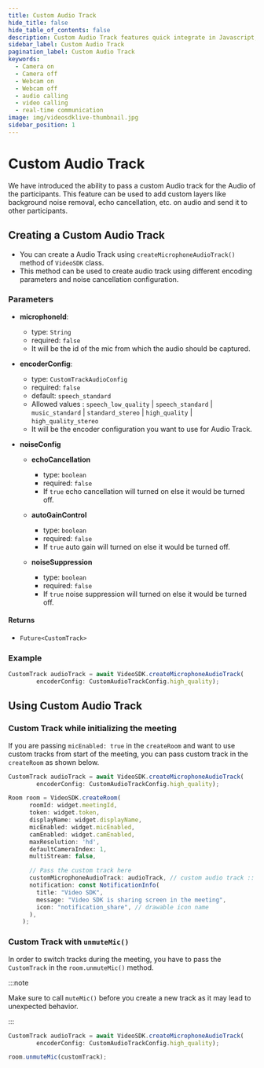 ```yaml
---
title: Custom Audio Track
hide_title: false
hide_table_of_contents: false
description: Custom Audio Track features quick integrate in Javascript, React JS, Android, IOS, React Native, Flutter with Video SDK to add live video & audio conferencing to your applications.
sidebar_label: Custom Audio Track
pagination_label: Custom Audio Track
keywords:
  - Camera on
  - Camera off
  - Webcam on
  - Webcam off
  - audio calling
  - video calling
  - real-time communication
image: img/videosdklive-thumbnail.jpg
sidebar_position: 1
---
```


# Custom Audio Track

We have introduced the ability to pass a custom Audio track for the Audio of the participants. This feature can be used to add custom layers like background noise removal, echo cancellation, etc. on audio and send it to other participants.

## Creating a Custom Audio Track

- You can create a Audio Track using `createMicrophoneAudioTrack()` method of `VideoSDK` class.
- This method can be used to create audio track using different encoding parameters and noise cancellation configuration.

### Parameters

- **microphoneId**:

  - type: `String`
  - required: `false`
  - It will be the id of the mic from which the audio should be captured.

- **encoderConfig**:

  - type: `CustomTrackAudioConfig`
  - required: `false`
  - default: `speech_standard`
  - Allowed values : `speech_low_quality` | `speech_standard` | `music_standard` | `standard_stereo` | `high_quality` | `high_quality_stereo`
  - It will be the encoder configuration you want to use for Audio Track.

- **noiseConfig**

  - **echoCancellation**

    - type: `boolean`
    - required: `false`
    - If `true` echo cancellation will turned on else it would be turned off.

  - **autoGainControl**

    - type: `boolean`
    - required: `false`
    - If `true` auto gain will turned on else it would be turned off.

  - **noiseSuppression**
    - type: `boolean`
    - required: `false`
    - If `true` noise suppression will turned on else it would be turned off.

#### Returns

- `Future<CustomTrack>`

### Example

```javascript
CustomTrack audioTrack = await VideoSDK.createMicrophoneAudioTrack(
        encoderConfig: CustomAudioTrackConfig.high_quality);
```

## Using Custom Audio Track

### Custom Track while initializing the meeting

If you are passing `micEnabled: true` in the `createRoom` and want to use custom tracks from start of the meeting, you can pass custom track in the `createRoom` as shown below.

```javascript
CustomTrack audioTrack = await VideoSDK.createMicrophoneAudioTrack(
        encoderConfig: CustomAudioTrackConfig.high_quality);

Room room = VideoSDK.createRoom(
      roomId: widget.meetingId,
      token: widget.token,
      displayName: widget.displayName,
      micEnabled: widget.micEnabled,
      camEnabled: widget.camEnabled,
      maxResolution: 'hd',
      defaultCameraIndex: 1,
      multiStream: false,

      // Pass the custom track here
      customMicrophoneAudioTrack: audioTrack, // custom audio track :: optional
      notification: const NotificationInfo(
        title: "Video SDK",
        message: "Video SDK is sharing screen in the meeting",
        icon: "notification_share", // drawable icon name
      ),
    );
```

### Custom Track with `unmuteMic()`

In order to switch tracks during the meeting, you have to pass the `CustomTrack` in the `room.unmuteMic()` method.

:::note

Make sure to call `muteMic()` before you create a new track as it may lead to unexpected behavior.

:::

```javascript
CustomTrack audioTrack = await VideoSDK.createMicrophoneAudioTrack(
        encoderConfig: CustomAudioTrackConfig.high_quality);

room.unmuteMic(customTrack);
```
